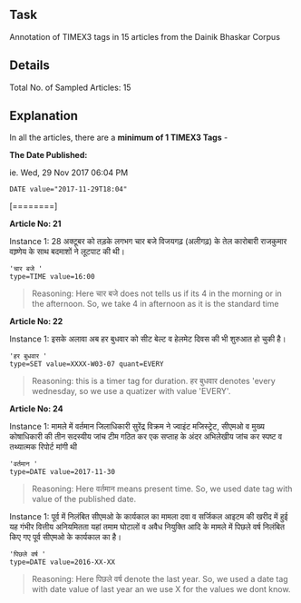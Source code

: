## Task 
Annotation of TIMEX3 tags in  15 articles from the Dainik Bhaskar Corpus 

## Details 

Total No. of Sampled Articles:  15

## Explanation 

In all the articles,  there are a **minimum of 1 TIMEX3 Tags** - 

**The Date Published:** 

ie.  Wed, 29 Nov 2017 06:04 PM
```
DATE value="2017-11-29T18:04"
```
[========]

**Article No: 21**

Instance 1:
28 अक्टूबर को तड़के लगभग चार बजे विजयगढ़ (अलीगढ़) के तेल कारोबारी राजकुमार वाष्र्णेय के साथ बदमाशों ने लूटपाट की थी।


```
'चार बजे '
type=TIME value=16:00
```
> Reasoning:  Here चार बजे does not tells us if its 4 in the morning or in the afternoon. So, we take 4 in afternoon as it is the standard time

**Article No: 22**

Instance 1:
इसके अलावा अब हर बुधवार को सीट बेल्ट व हेलमेट दिवस की भी शुरुआत हो चुकी है।


```
'हर बुधवार '
type=SET value=XXXX-W03-07 quant=EVERY
```
> Reasoning:  this is a timer tag for duration.  हर बुधवार denotes 'every wednesday, so we use a quatizer with value 'EVERY'.

**Article No: 24**

Instance 1:
मामले में वर्तमान जिलाधिकारी सुरेंद्र विक्रम ने ज्वाइंट मजिस्ट्रेट, सीएमओ व मुख्य कोषाधिकारी की तीन सदस्यीय जांच टीम गठित कर एक सप्ताह के अंदर अभिलेखीय जांच कर स्पष्ट व तथ्यात्मक रिपोर्ट मांगी थी



```
'वर्तमान '
type=DATE value=2017-11-30
```
> Reasoning: Here वर्तमान means present time. So, we used date tag with value of the published date.

Instance 1:
पूर्व में निलंबित सीएमओ के कार्यकाल का मामला  दवा व सर्जिकल आइटम की खरीद में हुई यह गंभीर वित्तीय अनियमितता यहां तमाम घोटालों व अवैध नियुक्ति आदि के मामले में पिछले वर्ष निलंबित किए गए पूर्व सीएमओ के कार्यकाल का है।



```
'पिछले वर्ष '
type=DATE value=2016-XX-XX
```
> Reasoning: Here पिछले वर्ष denote the last year. So, we used a date tag with date value of last year an we use X for the values we dont know.

